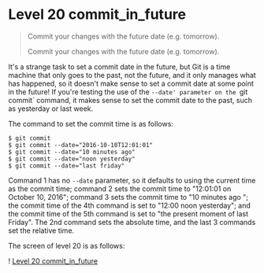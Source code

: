 
# Level 20 commit_in_future

> Commit your changes with the future date (e.g. tomorrow).
> 
> Commit your changes with the future date (e.g. tomorrow).

It's a strange task to set a commit date in the future, but Git is a time machine that only goes to the past, not the future, and it only manages what has happened, so it doesn't make sense to set a commit date at some point in the future! If you're testing the use of the `--date' parameter on the `git commit` command, it makes sense to set the commit date to the past, such as yesterday or last week.

The command to set the commit time is as follows:

```
$ git commit
$ git commit --date="2016-10-10T12:01:01"
$ git commit --date="10 minutes ago"
$ git commit --date="noon yesterday"
$ git commit --date="last friday"
```

Command 1 has no `--date` parameter, so it defaults to using the current time as the commit time; command 2 sets the commit time to "12:01:01 on October 10, 2016"; command 3 sets the commit time to "10 minutes ago "; the commit time of the 4th command is set to "12:00 noon yesterday"; and the commit time of the 5th command is set to "the present moment of last Friday". The 2nd command sets the absolute time, and the last 3 commands set the relative time.

The screen of level 20 is as follows:

! [Level 20 commit_in_future](images/level-20-commit-in-future.png)

